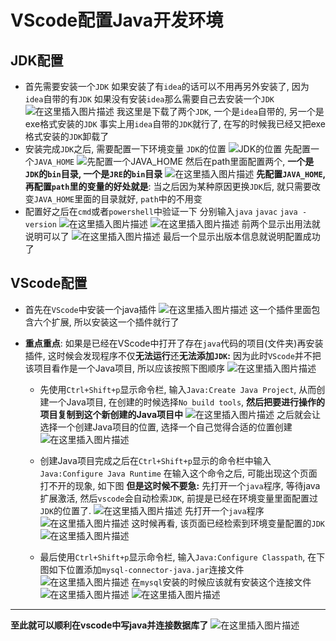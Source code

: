 # VScode配置Java开发环境
## JDK配置
 - 首先需要安装一个`JDK`
 如果安装了有`idea`的话可以不用再另外安装了, 因为`idea`自带的有`JDK`
 如果没有安装`idea`那么需要自己去安装一个`JDK`
 ![在这里插入图片描述](http://evinci.oss-cn-hangzhou.aliyuncs.com/evinci/d60812ff47874467a98cca455d78fa58.png)
 我这里是下载了两个`JDK`, 一个是`idea`自带的, 另一个是exe格式安装的`JDK`
 事实上用`idea`自带的`JDK`就行了, 在写的时候我已经又把exe格式安装的`JDK`卸载了
- 安装完成`JDK`之后, 需要配置一下环境变量
`JDK`的位置
![JDK的位置](http://evinci.oss-cn-hangzhou.aliyuncs.com/evinci/9f748744bbf44f469584e5a7aa17f6b4.png)
先配置一个`JAVA_HOME`
![先配置一个JAVA_HOME](http://evinci.oss-cn-hangzhou.aliyuncs.com/evinci/e3ef429966344d3bb69590f90b91e3ac.png)
然后在path里面配置两个, **一个是`JDK`的`bin`目录, 一个是`JRE`的`bin`目录**
![在这里插入图片描述](http://evinci.oss-cn-hangzhou.aliyuncs.com/evinci/132112d011954cb5a98ec80b49bba403.png)
**先配置`JAVA_HOME`, 再配置`path`里的变量的好处就是**: 当之后因为某种原因更换`JDK`后, 就只需要改变`JAVA_HOME`里面的目录就好, `path`中的不用变
- 配置好之后在`cmd`或者`powershell`中验证一下
分别输入`java` `javac` `java -version`
![在这里插入图片描述](http://evinci.oss-cn-hangzhou.aliyuncs.com/evinci/321fac289f6d488fa5ac3b078b0e1bed.png)
![在这里插入图片描述](http://evinci.oss-cn-hangzhou.aliyuncs.com/evinci/be861a0335ce4e47af57a12786da831f.png)
前两个显示出用法就说明可以了
![在这里插入图片描述](http://evinci.oss-cn-hangzhou.aliyuncs.com/evinci/614958f8cd754a63be3b66b54473c476.png)
最后一个显示出版本信息就说明配置成功了

## VScode配置
 - 首先在`VScode`中安装一个java插件
![在这里插入图片描述](http://evinci.oss-cn-hangzhou.aliyuncs.com/evinci/adf1b52706144e639d1c7eb30dc4bdd5.png)
这一个插件里面包含六个扩展, 所以安装这一个插件就行了

 - **重点重点**: 如果是已经在VScode中打开了存在`java`代码的项目(文件夹)再安装插件, 这时候会发现程序不仅**无法运行**还**无法添加`JDK`:**  因为此时`VScode`并不把该项目看作是一个Java项目, 所以应该按照下图顺序
![在这里插入图片描述](http://evinci.oss-cn-hangzhou.aliyuncs.com/evinci/4ddd9ef99e934d6d9bfdd632c0950f72.png)
	 - 先使用`Ctrl+Shift+p`显示命令栏, 输入`Java:Create Java Project`, 从而创建一个Java项目, 在创建的时候选择`No build tools`, **然后把要进行操作的项目复制到这个新创建的Java项目中**	![在这里插入图片描述](http://evinci.oss-cn-hangzhou.aliyuncs.com/evinci/3aa7f37087db490186bd157bbfab117d.png)
之后就会让选择一个创建Java项目的位置, 选择一个自己觉得合适的位置创建	 ![在这里插入图片描述](http://evinci.oss-cn-hangzhou.aliyuncs.com/evinci/ce8bc7b002a64e749ac48ed6c2e8201e.png)
	 - 创建Java项目完成之后在`Ctrl+Shift+p`显示的命令栏中输入`Java:Configure Java Runtime`
	 在输入这个命令之后, 可能出现这个页面打不开的现象, 如下图
 **但是这时候不要急:** 先打开一个`java`程序, 等待java扩展激活, 然后`vscode`会自动检索`JDK`, 前提是已经在环境变量里面配置过`JDK`的位置了.
 ![在这里插入图片描述](http://evinci.oss-cn-hangzhou.aliyuncs.com/evinci/ccc345bf4611412fb86b97486526d453.png)
 先打开一个`java`程序
 ![在这里插入图片描述](http://evinci.oss-cn-hangzhou.aliyuncs.com/evinci/af96b366f4f946e1a8739aee66386b68.png)
 这时候再看, 该页面已经检索到环境变量配置的`JDK`
 ![在这里插入图片描述](http://evinci.oss-cn-hangzhou.aliyuncs.com/evinci/8bff7a12466d4a82a8ae1f4b872747f8.png)

	 -  最后使用`Ctrl+Shift+p`显示命令栏, 输入`Java:Configure Classpath`, 在下图如下位置添加`mysql-connector-java.jar`连接文件
![在这里插入图片描述](http://evinci.oss-cn-hangzhou.aliyuncs.com/evinci/f446eeeb167449fcbdf554b4b9f66a46.png)
在`mysql`安装的时候应该就有安装这个连接文件
![在这里插入图片描述](http://evinci.oss-cn-hangzhou.aliyuncs.com/evinci/940a8ae159b248d1afb82f691921864d.png)
![在这里插入图片描述](http://evinci.oss-cn-hangzhou.aliyuncs.com/evinci/b7fbbfac68ba403b98658a09a6927270.png)

-----
**至此就可以顺利在vscode中写java并连接数据库了**
![在这里插入图片描述](http://evinci.oss-cn-hangzhou.aliyuncs.com/evinci/e833d1cb04b544dba176eb0a91ad35fc.png)